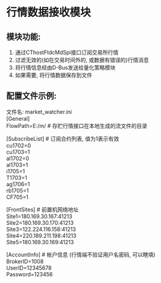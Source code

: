 ﻿# 行情数据接收模块

## 模块功能:
1. 通过CThostFtdcMdSpi接口订阅交易所行情  
2. 过滤无效的(如在交易时间外的, 或数据有错误的)行情消息  
3. 将行情信息经由D-Bus发送给量化策略模块  
4. 如果需要, 将行情数据保存到文件  

## 配置文件示例:
文件名: market_watcher.ini  
[General]  
FlowPath=E:/m/  # 存贮行情接口在本地生成的流文件的目录  

[SubscribeList] # 订阅合约列表, 值为1表示有效  
cu1702=0  
cu1703=1  
al1702=0  
al1703=1  
i1705=1  
T1703=1  
ag1706=1  
rb1705=1  
CF705=1  

[FrontSites]    # 前置机网络地址  
Site1=180.169.30.167:41213  
Site2=180.169.30.170:41213  
Site3=122.224.116.158:41213  
Site4=220.189.211.198:41213  
Site5=180.169.30.169:41213  

[AccountInfo]   # 帐户信息 (行情端不验证用户名密码, 可以瞎填)  
BrokerID=1008  
UserID=12345678  
Password=123456  

